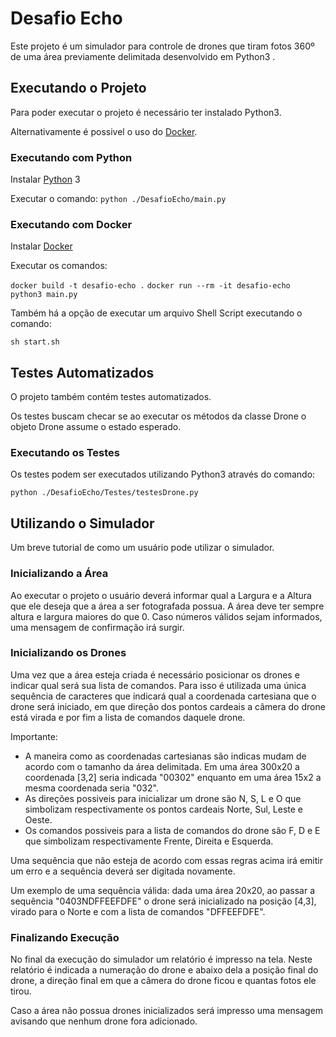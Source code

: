 ﻿
# Desafio Echo

Este projeto é um simulador para controle de drones que tiram fotos 360º de uma área previamente delimitada desenvolvido em Python3 . 	

## Executando o Projeto
 Para poder executar o projeto é necessário ter instalado Python3.

Alternativamente é possivel o uso do [Docker](https://www.docker.com/).

### Executando com Python
Instalar [Python](https://www.python.org/downloads/) 3

Executar o comando:
`python ./DesafioEcho/main.py`

### Executando com Docker
Instalar [Docker](https://docs.docker.com/install/)

Executar os comandos:

`docker build -t desafio-echo .`
`docker run --rm -it desafio-echo python3 main.py`

Também há a opção de executar um arquivo Shell Script executando o comando:

`sh start.sh`

## Testes Automatizados
O projeto também contém testes automatizados.

Os testes buscam checar se ao executar os métodos da classe Drone o objeto Drone assume o estado esperado.

### Executando os Testes
Os testes podem ser executados utilizando  Python3 através do comando:

`python ./DesafioEcho/Testes/testesDrone.py`

## Utilizando o Simulador
Um breve tutorial de como um usuário pode utilizar o simulador.

### Inicializando a Área
Ao executar o projeto o usuário deverá informar qual a Largura e a Altura que ele deseja que a área a ser fotografada possua. A área deve ter sempre altura e largura maiores do que 0. Caso números válidos sejam informados, uma mensagem de confirmação irá surgir.

### Inicializando os Drones
Uma vez que a área esteja criada é necessário posicionar os drones e indicar qual  será sua lista de comandos. Para isso é utilizada uma única sequência de caracteres que indicará qual a coordenada cartesiana que o drone será iniciado, em que direção dos pontos cardeais a câmera do drone está virada e por fim a lista de comandos daquele drone.

Importante:
 - A maneira como as coordenadas cartesianas são indicas mudam de acordo com o tamanho da área delimitada. Em uma área 300x20 a coordenada [3,2] seria indicada "00302" enquanto em uma área 15x2 a mesma coordenada seria "032".
 - As direções possiveis para inicializar um drone são N, S, L e O que simbolizam respectivamente os pontos cardeais Norte, Sul, Leste e Oeste.
 - Os comandos possiveis para a lista de comandos do drone são F, D e E que simbolizam respectivamente Frente, Direita e Esquerda.

Uma sequência que não esteja de acordo com essas regras acima irá emitir um erro e a sequência deverá ser digitada novamente.

Um exemplo de uma sequência válida: dada uma área 20x20, ao passar a sequência "0403NDFFEEFDFE" o drone será inicializado na posição [4,3], virado para o Norte e com a lista de comandos "DFFEEFDFE".

### Finalizando Execução
No final da execução do simulador um relatório é impresso na tela. Neste relatório é indicada a numeração do drone e abaixo dela a posição final do drone, a direção final em que a câmera do drone ficou e quantas fotos ele tirou.

Caso a área não possua drones inicializados será impresso uma mensagem avisando que nenhum drone fora adicionado.